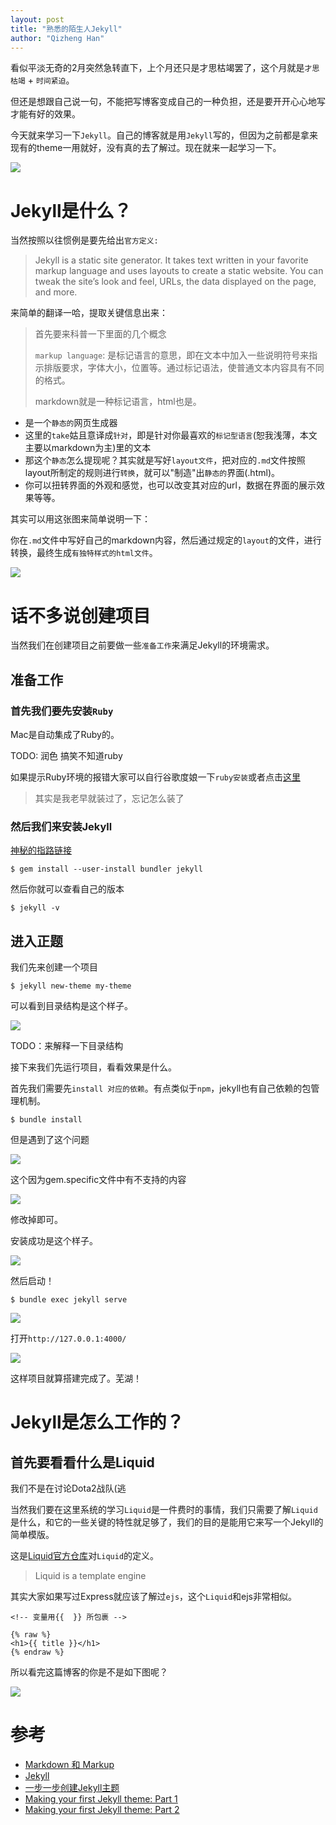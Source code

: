 ```yaml
---
layout: post
title: "熟悉的陌生人Jekyll"
author: "Qizheng Han"
---
```


看似平淡无奇的2月突然急转直下，上个月还只是才思枯竭罢了，这个月就是`才思枯竭` + `时间紧迫`。 

但还是想跟自己说一句，不能把写博客变成自己的一种负担，还是要开开心心地写才能有好的效果。 

今天就来学习一下`Jekyll`。自己的博客就是用`Jekyll`写的，但因为之前都是拿来现有的theme一用就好，没有真的去了解过。现在就来一起学习一下。 

![](/assets/img/20201-02-28/blog.jpg)

# Jekyll是什么？

当然按照以往惯例是要先给出`官方定义: `

> Jekyll is a static site generator. It takes text written in your favorite markup language and uses layouts to create a static website. You can tweak the site’s look and feel, URLs, the data displayed on the page, and more.


来简单的翻译一哈，提取关键信息出来：

> 首先要来科普一下里面的几个概念
> 
> `markup language`: 是标记语言的意思，即在文本中加入一些说明符号来指示排版要求，字体大小，位置等。通过标记语法，使普通文本内容具有不同的格式。
>
> markdown就是一种标记语言，html也是。

- 是一个`静态的`网页生成器
- 这里的`take`姑且意译成`针对`，即是针对你最喜欢的`标记型语言`(恕我浅薄，本文主要以markdown为主)里的文本
- 那这个`静态`怎么提现呢？其实就是写好`layout文件`，把对应的`.md`文件按照layout所制定的规则进行`转换`，就可以"制造"出`静态的`界面(.html)。
- 你可以扭转界面的外观和感觉，也可以改变其对应的url，数据在界面的展示效果等等。

其实可以用这张图来简单说明一下：

你在`.md`文件中写好自己的markdown内容，然后通过规定的`layout`的文件，进行转换，最终生成`有独特样式的html文件`。

![](/assets/img/20201-02-28/conception.jpg)


# 话不多说创建项目

当然我们在创建项目之前要做一些`准备工作`来满足Jekyll的环境需求。

## 准备工作

### 首先我们要先安装`Ruby`

Mac是自动集成了Ruby的。

TODO: 润色 搞笑不知道ruby

如果提示Ruby环境的报错大家可以自行谷歌度娘一下`ruby安装`或者点击[这里](https://www.ruby-lang.org/zh_cn/documentation/installation/)

> 其实是我老早就装过了，忘记怎么装了

### 然后我们来安装Jekyll

[神秘的指路链接](https://jekyllrb.com/docs/installation/)


```terminal
$ gem install --user-install bundler jekyll
```

然后你就可以查看自己的版本

```terminal
$ jekyll -v
```

## 进入正题

我们先来创建一个项目

```
$ jekyll new-theme my-theme
```

可以看到目录结构是这个样子。

![](/assets/img/20201-02-28/directory.jpg)

TODO：来解释一下目录结构


接下来我们先运行项目，看看效果是什么。

首先我们需要先`install 对应的依赖`。有点类似于`npm`，jekyll也有自己依赖的包管理机制。

```
$ bundle install
```

但是遇到了这个问题

![](/assets/img/20201-02-28/installWrong.jpg)

这个因为gem.specific文件中有不支持的内容

![](/assets/img/20201-02-28/wrongPlace.jpg)

修改掉即可。

安装成功是这个样子。

![](/assets/img/20201-02-28/installSuccess.jpg)

然后启动！

```
$ bundle exec jekyll serve
```

![](/assets/img/20201-02-28/run.jpg)

打开`http://127.0.0.1:4000/`

![](/assets/img/20201-02-28/initalPage.jpg)

这样项目就算搭建完成了。芜湖！

# Jekyll是怎么工作的？

## 首先要看看什么是Liquid

我们不是在讨论Dota2战队(逃

当然我们要在这里系统的学习`Liquid`是一件费时的事情，我们只需要了解`Liquid`是什么，和它的一些关键的特性就足够了，我们的目的是能用它来写一个Jekyll的简单模版。

这是[Liquid官方仓库](https://github.com/Shopify/liquid)对`Liquid`的定义。

> Liquid is a template engine

其实大家如果写过Express就应该了解过`ejs`，这个`Liquid`和ejs非常相似。

```liquid
<!-- 变量用{{  }} 所包裹 -->

{% raw %}
<h1>{{ title }}</h1>
{% endraw %}
```










所以看完这篇博客的你是不是如下图呢？

![](../assets/img/20201-02-28/end.jpg)


# 参考

- [Markdown 和 Markup](https://www.jianshu.com/p/c989f3ce1787)
- [Jekyll](https://jekyllrb.com/docs/)
- [一步一步创建Jekyll主题](http://jokinkuang.github.io/2016/09/03/how-to-create-the-jekyll-theme.html)
- [Making your first Jekyll theme: Part 1](https://www.siteleaf.com/blog/making-your-first-jekyll-theme-part-1/)
- [Making your first Jekyll theme: Part 2](https://www.siteleaf.com/blog/making-your-first-jekyll-theme-part-2/)

